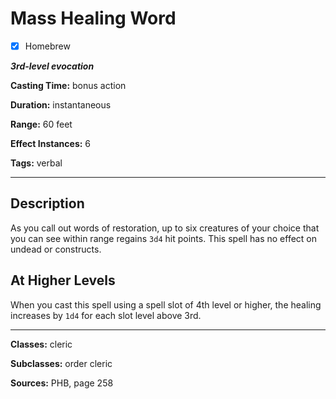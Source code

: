 # Mass Healing Word

- [x] Homebrew

***3rd-level evocation***

**Casting Time:** bonus action

**Duration:** instantaneous

**Range:** 60 feet

**Effect Instances:** 6

**Tags:** verbal

---

## Description
As you call out words of restoration, up to six creatures of your choice that you can see within range regains `3d4` hit points.
This spell has no effect on undead or constructs.

## At Higher Levels
When you cast this spell using a spell slot of 4th level or higher, the healing increases by `1d4` for each slot level above 3rd.

---

**Classes:** cleric

**Subclasses:** order cleric

**Sources:** PHB, page 258
